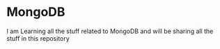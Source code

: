 # MongoDB
I  am Learning all the stuff related to MongoDB and will be sharing all the stuff in this repository 
